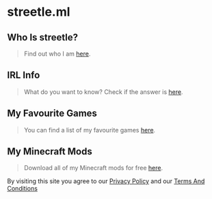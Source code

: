 # streetle.ml
## Who Is streetle?
> Find out who I am <a href="streetle">here</a>.

## IRL Info
> What do you want to know? Check if the answer is <a href="irl">here</a>.

## My Favourite Games
> You can find a list of my favourite games <a href="games">here</a>.

## My Minecraft Mods
> Download all of my Minecraft mods for free <a href="packs">here</a>.

By visiting this site you agree to our [Privacy Policy](./privacypolicy.html) and our [Terms And Conditions](./tsandcs.html)
